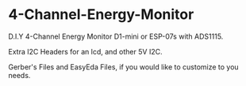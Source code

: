 # 4-Channel-Energy-Monitor
D.I.Y 4-Channel Energy Monitor D1-mini or ESP-07s with ADS1115.

Extra I2C Headers for an lcd, and other 5V I2C.

Gerber's Files and EasyEda Files, if you would like to customize to you needs. 

